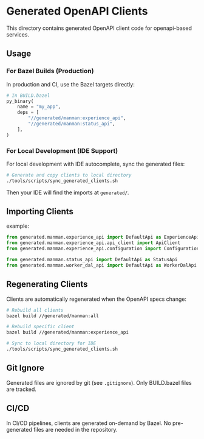 # Generated OpenAPI Clients

This directory contains generated OpenAPI client code for openapi-based services.

## Usage

### For Bazel Builds (Production)

In production and CI, use the Bazel targets directly:

```python
# In BUILD.bazel
py_binary(
    name = "my_app",
    deps = [
        "//generated/manman:experience_api",
        "//generated/manman:status_api",
    ],
)
```

### For Local Development (IDE Support)

For local development with IDE autocomplete, sync the generated files:

```bash
# Generate and copy clients to local directory
./tools/scripts/sync_generated_clients.sh
```

Then your IDE will find the imports at `generated/`.


## Importing Clients
example:
```python
from generated.manman.experience_api import DefaultApi as ExperienceApi
from generated.manman.experience_api.api_client import ApiClient
from generated.manman.experience_api.configuration import Configuration

from generated.manman.status_api import DefaultApi as StatusApi
from generated.manman.worker_dal_api import DefaultApi as WorkerDalApi
```

## Regenerating Clients

Clients are automatically regenerated when the OpenAPI specs change:

```bash
# Rebuild all clients
bazel build //generated/manman:all

# Rebuild specific client
bazel build //generated/manman:experience_api

# Sync to local directory for IDE
./tools/scripts/sync_generated_clients.sh
```

## Git Ignore

Generated files are ignored by git (see `.gitignore`). Only BUILD.bazel files are tracked.

## CI/CD

In CI/CD pipelines, clients are generated on-demand by Bazel. No pre-generated files are needed in the repository.
